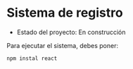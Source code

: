<h1> Sistema de registro </h1>

- Estado del proyecto: En construcción

Para ejecutar el sistema, debes poner:

```npm instal react```
